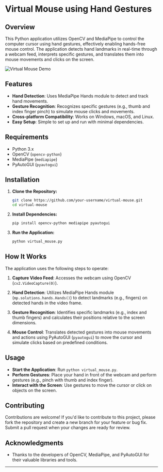 # Virtual Mouse using Hand Gestures

## Overview

This Python application utilizes OpenCV and MediaPipe to control the computer cursor using hand gestures, effectively enabling hands-free mouse control. The application detects hand landmarks in real-time through a webcam feed, interprets specific gestures, and translates them into mouse movements and clicks on the screen.

![Virtual Mouse Demo](demo.gif)

## Features

- **Hand Detection**: Uses MediaPipe Hands module to detect and track hand movements.
- **Gesture Recognition**: Recognizes specific gestures (e.g., thumb and index finger pinch) to simulate mouse clicks and movements.
- **Cross-platform Compatibility**: Works on Windows, macOS, and Linux.
- **Easy Setup**: Simple to set up and run with minimal dependencies.

## Requirements

- Python 3.x
- OpenCV (`opencv-python`)
- MediaPipe (`mediapipe`)
- PyAutoGUI (`pyautogui`)

## Installation

1. **Clone the Repository:**
   ```bash
   git clone https://github.com/your-username/virtual-mouse.git
   cd virtual-mouse
   ```

2. **Install Dependencies:**
   ```bash
   pip install opencv-python mediapipe pyautogui
   ```

3. **Run the Application:**
   ```bash
   python virtual_mouse.py
   ```

## How It Works

The application uses the following steps to operate:

1. **Capture Video Feed**: Accesses the webcam using OpenCV (`cv2.VideoCapture(0)`).
   
2. **Hand Detection**: Utilizes MediaPipe Hands module (`mp.solutions.hands.Hands()`) to detect landmarks (e.g., fingers) on detected hands in the video frame.
   
3. **Gesture Recognition**: Identifies specific landmarks (e.g., index and thumb fingers) and calculates their positions relative to the screen dimensions.
   
4. **Mouse Control**: Translates detected gestures into mouse movements and actions using PyAutoGUI (`pyautogui`) to move the cursor and simulate clicks based on predefined conditions.

## Usage

- **Start the Application**: Run `python virtual_mouse.py`.
- **Perform Gestures**: Place your hand in front of the webcam and perform gestures (e.g., pinch with thumb and index finger).
- **Interact with the Screen**: Use gestures to move the cursor or click on objects on the screen.

## Contributing

Contributions are welcome! If you'd like to contribute to this project, please fork the repository and create a new branch for your feature or bug fix. Submit a pull request when your changes are ready for review.

## Acknowledgments

- Thanks to the developers of OpenCV, MediaPipe, and PyAutoGUI for their valuable libraries and tools.

---


